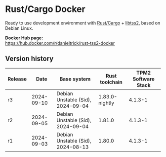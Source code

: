 Rust/Cargo Docker
=================

Ready to use development environment with [Rust/Cargo](https://www.rust-lang.org/) + [libtss2](https://github.com/tpm2-software/tpm2-tss), based on Debian Linux.

**Docker Hub page:**  
<https://hub.docker.com/r/danieltrick/rust-tss2-docker>


Version history
---------------

| **Release** | **Date**   | **Base system**                   | **Rust toolchain** | **TPM2 Software Stack** |
| ----------- | ---------- | --------------------------------- | ------------------ | ----------------------- |
| r3          | 2024-09-10 | Debian Unstable (Sid), 2024-09-04 | 1.83.0-nightly     | 4.1.3-1                 |
| r2          | 2024-09-05 | Debian Unstable (Sid), 2024-09-04 | 1.81.0             | 4.1.3-1                 |
| r1          | 2024-09-03 | Debian Unstable (Sid), 2024-08-13 | 1.80.0             | 4.1.3-1                 |
